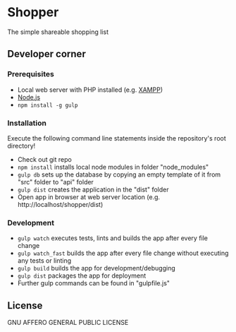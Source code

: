 # Shopper
The simple shareable shopping list

## Developer corner

### Prerequisites
- Local web server with PHP installed (e.g. [XAMPP](https://www.apachefriends.org))
- [Node.js](http://nodejs.org/)
- `npm install -g gulp`

### Installation
Execute the following command line statements inside the repository's root directory!

- Check out git repo
- `npm install` installs local node modules in folder "node_modules"
- `gulp db` sets up the database by copying an empty template of it from "src" folder to "api" folder
- `gulp dist` creates the application in the "dist" folder
- Open app in browser at web server location (e.g. http://localhost/shopper/dist)

### Development
- `gulp watch` executes tests, lints and builds the app after every file change
- `gulp watch_fast` builds the app after every file change without executing any tests or linting
- `gulp build` builds the app for development/debugging
- `gulp dist` packages the app for deployment
- Further gulp commands can be found in "gulpfile.js"

## License
GNU AFFERO GENERAL PUBLIC LICENSE
